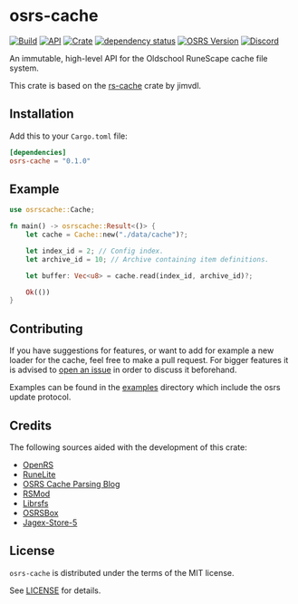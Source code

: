 # osrs-cache

[![Build](https://github.com/runecore/osrs-cache/workflows/build/badge.svg)](https://github.com/runecore/osrs-cache)
[![API](https://docs.rs/osrs-cache/badge.svg)](https://docs.rs/osrs-cache)
[![Crate](https://img.shields.io/crates/v/osrs-cache)](https://crates.io/crates/osrs-cache)
[![dependency status](https://deps.rs/repo/github/runecore/osrs-cache/status.svg)](https://deps.rs/repo/github/runecore/osrs-cache)
[![OSRS Version](https://img.shields.io/badge/OSRS-189-blue)](https://img.shields.io/badge/OSRS-189-blue)
[![Discord](https://img.shields.io/discord/926860365873184768?color=5865F2)](https://discord.gg/CcTa7TZfSc)

An immutable, high-level API for the Oldschool RuneScape cache file system.

This crate is based on the [rs-cache](https://github.com/jimvdl/rs-cache/) crate by jimvdl.

## Installation

Add this to your `Cargo.toml` file:

```toml
[dependencies]
osrs-cache = "0.1.0"
```

## Example

```rust
use osrscache::Cache;

fn main() -> osrscache::Result<()> {
    let cache = Cache::new("./data/cache")?;

    let index_id = 2; // Config index.
    let archive_id = 10; // Archive containing item definitions.

    let buffer: Vec<u8> = cache.read(index_id, archive_id)?;

    Ok(())
}
```

## Contributing

If you have suggestions for features, or want to add for example a new loader for the cache, feel free to make a pull request. For bigger features it is advised to [open an issue](https://github.com/runecore/osrs-cache/issues/new) in order to discuss it beforehand.

Examples can be found in the [examples](examples/) directory which include the osrs update protocol.

## Credits

The following sources aided with the development of this crate:

- [OpenRS](https://www.rune-server.ee/runescape-development/rs-503-client-server/downloads/312510-openrs-cache-library.html)
- [RuneLite](https://runelite.net/)
- [OSRS Cache Parsing Blog](https://www.osrsbox.com/blog/2018/07/26/osrs-cache-research-extract-cache-definitions/)
- [RSMod](https://github.com/Tomm0017/rsmod)
- [Librsfs](https://github.com/Velocity-/librsfs)
- [OSRSBox](https://www.osrsbox.com/)
- [Jagex-Store-5](https://github.com/guthix/Jagex-Store-5)

## License

`osrs-cache` is distributed under the terms of the MIT license.

See [LICENSE](LICENSE) for details.
